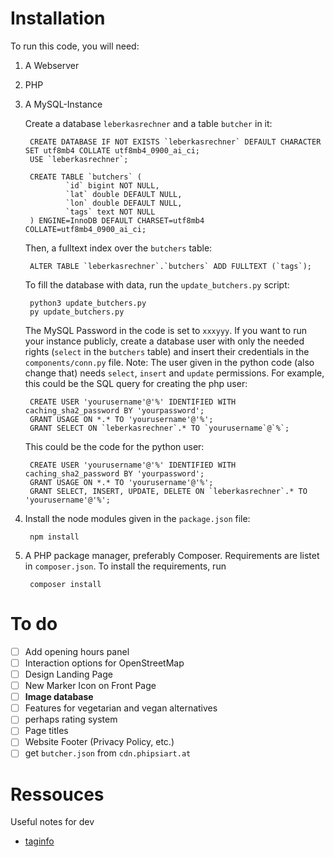 # Installation
To run this code, you will need:
1. A Webserver
2. PHP
3. A MySQL-Instance

   Create a database ```leberkasrechner``` and a table ```butcher``` in it:

        CREATE DATABASE IF NOT EXISTS `leberkasrechner` DEFAULT CHARACTER SET utf8mb4 COLLATE utf8mb4_0900_ai_ci;
        USE `leberkasrechner`;

        CREATE TABLE `butchers` (
                `id` bigint NOT NULL,
                `lat` double DEFAULT NULL,
                `lon` double DEFAULT NULL,
                `tags` text NOT NULL
        ) ENGINE=InnoDB DEFAULT CHARSET=utf8mb4 COLLATE=utf8mb4_0900_ai_ci;

   Then, a fulltext index over the ```butchers``` table:

        ALTER TABLE `leberkasrechner`.`butchers` ADD FULLTEXT (`tags`); 
   
   To fill the database with data, run the ```update_butchers.py``` script:

        python3 update_butchers.py
        py update_butchers.py

   The MySQL Password in the code is set to ```xxxyyy```. If you want to run your instance publicly, create a database user with only the needed rights (```select``` in the ```butchers``` table) and insert their credentials in the ```components/conn.py``` file. Note: The user given in the python code (also change that) needs ```select```, ```insert``` and ```update``` permissions. For example, this could be the SQL query for creating the php user:

        CREATE USER 'yourusername'@'%' IDENTIFIED WITH caching_sha2_password BY 'yourpassword';
        GRANT USAGE ON *.* TO 'yourusername'@'%'; 
        GRANT SELECT ON `leberkasrechner`.* TO `yourusername`@`%`;
   
   This could be the code for the python user:
   
        CREATE USER 'yourusername'@'%' IDENTIFIED WITH caching_sha2_password BY 'yourpassword';
        GRANT USAGE ON *.* TO 'yourusername'@'%'; 
        GRANT SELECT, INSERT, UPDATE, DELETE ON `leberkasrechner`.* TO 'yourusername'@'%'; 


4. Install the node modules given in the ```package.json``` file:

        npm install

5. A PHP package manager, preferably Composer. Requirements are listet in ```composer.json```. To install the requirements, run

        composer install

# To do

- [ ] Add opening hours panel
- [ ] Interaction options for OpenStreetMap
- [ ] Design Landing Page
- [ ] New Marker Icon on Front Page
- [ ] **Image database**
- [ ] Features for vegetarian and vegan alternatives
- [ ] perhaps rating system
- [ ] Page titles
- [ ] Website Footer (Privacy Policy, etc.)
- [ ] get ```butcher.json``` from ```cdn.phipsiart.at```

# Ressouces 
Useful notes for dev
- [taginfo](https://taginfo.openstreetmap.org/tags/shop=butcher#combinations)